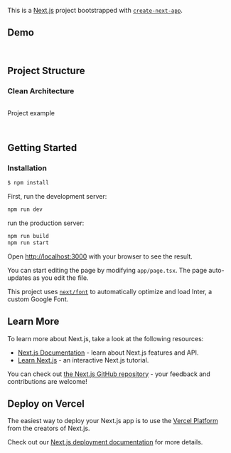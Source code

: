 This is a [Next.js](https://nextjs.org/) project bootstrapped with [`create-next-app`](https://github.com/vercel/next.js/tree/canary/packages/create-next-app).

## Demo

<p>
   <a aria-label="Book" href="https://book-five-lyart.vercel.app/">
    <img alt="" src="https://img.shields.io/badge/Book-blue.svg?style=for-the-badge&logo=vercel&labelColor=000000&logoWidth=20">
  </a>
</p>

<p>
   <a aria-label="Ornn Finance" href="https://ornn-finance.netlify.app/">
    <img alt="" src="https://img.shields.io/badge/Ornn%20Finance-palevioletred.svg?style=for-the-badge&logo=vercel&labelColor=000000&logoWidth=20">
  </a>
</p>

## Project Structure
### Clean Architecture
<p>
   <a aria-label="Document" href="https://github.com/ZiGOrnn/Clean-Architecture">
    <img alt="" src="https://img.shields.io/badge/Document-blue.svg?style=for-the-badge&logo=readme&labelColor=000000&logoWidth=20">
  </a>
</p>

Project example
<p>
   <a aria-label="Search Engine" href="https://github.com/ZiGOrnn/search-engine">
    <img alt="" src="https://img.shields.io/badge/Search%20Engine-blue.svg?style=for-the-badge&logo=github&labelColor=000000&logoWidth=20">
  </a>
</p>
<p>
   <a aria-label="Auto Sales" href="https://github.com/ZiGOrnn/auto-sales">
    <img alt="" src="https://img.shields.io/badge/Auto%20Sales-blue.svg?style=for-the-badge&logo=github&labelColor=000000&logoWidth=20">
  </a>
</p>

## Getting Started

### Installation

```bash
$ npm install
```

First, run the development server:

```bash
npm run dev
```

run the production server:

```bash
npm run build
npm run start
```

Open [http://localhost:3000](http://localhost:3000) with your browser to see the result.

You can start editing the page by modifying `app/page.tsx`. The page auto-updates as you edit the file.

This project uses [`next/font`](https://nextjs.org/docs/basic-features/font-optimization) to automatically optimize and load Inter, a custom Google Font.

## Learn More

To learn more about Next.js, take a look at the following resources:

- [Next.js Documentation](https://nextjs.org/docs) - learn about Next.js features and API.
- [Learn Next.js](https://nextjs.org/learn) - an interactive Next.js tutorial.

You can check out [the Next.js GitHub repository](https://github.com/vercel/next.js/) - your feedback and contributions are welcome!

## Deploy on Vercel

The easiest way to deploy your Next.js app is to use the [Vercel Platform](https://vercel.com/new?utm_medium=default-template&filter=next.js&utm_source=create-next-app&utm_campaign=create-next-app-readme) from the creators of Next.js.

Check out our [Next.js deployment documentation](https://nextjs.org/docs/deployment) for more details.
